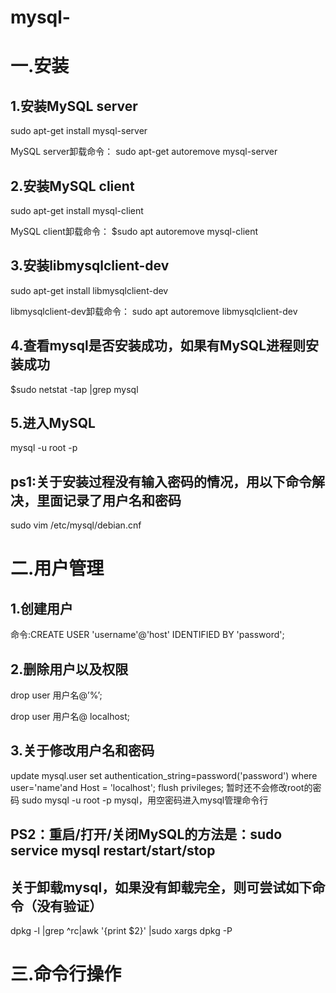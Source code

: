 # mysql-
# 一.安装

## 1.安装MySQL server
sudo apt-get install mysql-server

MySQL server卸载命令：
sudo apt-get autoremove mysql-server

## 2.安装MySQL client
sudo apt-get install mysql-client

MySQL client卸载命令：
$sudo apt autoremove mysql-client

## 3.安装libmysqlclient-dev
sudo apt-get install libmysqlclient-dev

libmysqlclient-dev卸载命令：
sudo apt autoremove libmysqlclient-dev

## 4.查看mysql是否安装成功，如果有MySQL进程则安装成功
$sudo netstat -tap |grep mysql

## 5.进入MySQL
mysql -u root -p

## ps1:关于安装过程没有输入密码的情况，用以下命令解决，里面记录了用户名和密码
sudo vim /etc/mysql/debian.cnf

# 二.用户管理

## 1.创建用户
命令:CREATE USER 'username'@'host' IDENTIFIED BY 'password';

## 2.删除用户以及权限
drop user 用户名@’%’;

drop user 用户名@ localhost;

## 3.关于修改用户名和密码
update mysql.user set authentication_string=password('password') where user='name'and Host = 'localhost';
flush privileges;
暂时还不会修改root的密码
sudo mysql -u root -p mysql，用空密码进入mysql管理命令行

## PS2：重启/打开/关闭MySQL的方法是：sudo service mysql restart/start/stop

## 关于卸载mysql，如果没有卸载完全，则可尝试如下命令（没有验证）
dpkg -l |grep ^rc|awk '{print $2}' |sudo xargs dpkg -P


# 三.命令行操作

